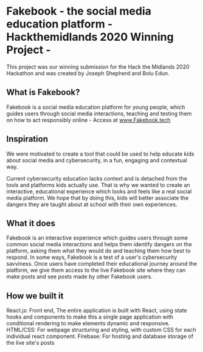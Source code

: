 # Fakebook - the social media education platform - Hackthemidlands 2020 Winning Project - 

This project was our winning submission for the Hack the Midlands 2020 Hackathon and was created by Joseph Shepherd and Bolu Edun. 

## What is Fakebook?

Fakebook is a social media education platform for young people, which guides users through social media interactions, teaching and testing them on how to act responsibly online - Access at www.Fakebook.tech

## Inspiration
We were motivated to create a tool that could be used to help educate kids about social media and cybersecurity, in a fun, engaging and contextual way. 

Current cybersecurity education lacks context and is detached from the tools and platforms kids actually use. That is why we wanted to create an interactive, educational experience which looks and feels like a real social media platform. We hope that by doing this, kids will better associate the dangers they are taught about at school with their own experiences.

## What it does
Fakebook is an interactive experience which guides users through some common social media interactions and helps them identify dangers on the platform, asking them what they would do and teaching them how best to respond. In some ways, Fakebook is a test of a user's cybersecurity savviness. Once users have completed their educational journey around the platform, we give them access to the live Fakebook site where they can make posts and see posts made by other Fakebook users.

## How we built it
React.js: Front end, The entire application is built with React, using state hooks and components to make this a single page application with conditional rendering to make elements dynamic and responsive.
HTML/CSS: For webpage structuring and styling, with custom CSS for each individual react component.
Firebase: For hosting and database storage of the live site's posts
